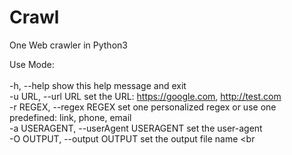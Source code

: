 # Crawl
One Web crawler in Python3

Use Mode:<br><br>
  -h, --help                             show this help message and exit<br>
  -u URL, --url URL                      set the URL: https://google.com, http://test.com<br>
  -r REGEX, --regex REGEX                set one personalized regex or use one predefined: link, phone, email<br>
  -a USERAGENT, --userAgent USERAGENT    set the user-agent<br>
  -O OUTPUT, --output OUTPUT             set the output file name <br
